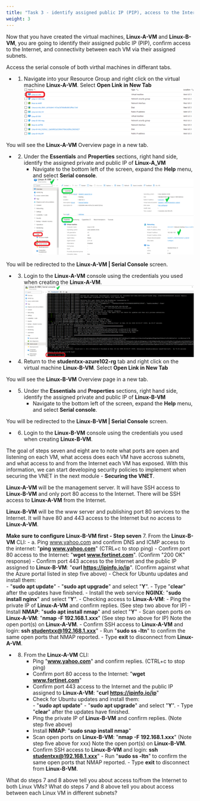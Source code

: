 ```yaml
---
title: "Task 3 - identify assigned public IP (PIP), access to the Internet, and access between VMs."
weight: 3
---
```






Now that you have created the virtual machines, **Linux-A-VM** and **Linux-B-VM**, you are going to identify their assigned public IP (PIP), confirm access to the Internet, and connectivity between each VM via their assigned subnets.

 Access the serial console of both virthal machines in differant tabs.

- 1. Navigate into your Resource Group and right click on the virtual machine **Linux-A-VM**.  Select **Open Link in New Tab**  
![](../Images/Azure-identify-pip-access.PNG)  
    
You will see the **Linux-A-VM** Overview page in a new tab.

- 2. Under the **Essentials** and **Properties** sections, right hand side, identify the assigned private and public IP of **Linux-A_VM**
        - Navigate to the bottom left of the screen, expand the **Help** menu, and select **Serial console**.
![](../Images/Azure-identify-pip-access1.PNG)

You will be redirected to the **Linux-A-VM | Serial Console** screen.

- 3. Login to the **Linux-A-VM** console using the credentials you used when creating the **Linux-A-VM**.
![](../Images/Azure-identify-pip-access2.PNG)

- 4. Return to the **studentxx-azure102-rg** tab and right click on the virtual machine **Linux-B-VM**.  Select **Open Link in New Tab**  

You will see the **Linux-B-VM** Overview page in a new tab.

- 5. Under the **Essentials** and **Properties** sections, right hand side, identify the assigned private and public IP of **Linux-B-VM**
        - Navigate to the bottom left of the screen, expand the **Help** menu, and select **Serial console**.

You will be redirected to the **Linux-B-VM | Serial Console** screen.

- 6. Login to the **Linux-B-VM** console using the credentials you used when creating **Linux-B-VM**.

The goal of steps seven and eight are to note what ports are open and listening on each VM, what access does each VM have accross subnets, and what access to and from the Internet each VM has exposed.  With this information, we can start developing security policies to implement when securing the VNET in the next module - **Securing the VNET**.  

**Linux-A-VM** will be the management server.  It will have SSH access to **Linux-B-VM** and only port 80 access to the Internet.  There will be SSH access to **Linux-A-VM** from the Internet. 

**Linux-B-VM** will be the www server and publishing port 80 services to the Internet.  It will have 80 and 443 access to the Internet but no access to **Linux-A-VM**.

**Make sure to configure **Linux-B-VM** first - Step seven**
7. From the **Linux-B-VM** CLI:
        - a. Ping www.yahoo.com and confirm DNS and ICMP access to the internet:  "**ping www.yahoo.com**" (CTRL+c to stop ping)
        - Confirm port 80 access to the Internet:  "**wget www.fortinet.com**".  (Confirm "200 OK" response)
        - Confirm port 443 access to the Internet and the public IP assigned to **Linux-B-VM**: "**curl https://ipinfo.io/ip**".  (Confirm against what the Azure portal listed in step five above)
        - Check for Ubuntu updates and install them:  
                - "**sudo apt update**"
                - "**sudo apt upgrade**" and select "**Y**".
                - Type "**clear**" after the updates have finished.
        - Install the web service **NGINX**:  "**sudo install nginx**" and select "**Y**".
     - Checking access to **Linux-A-VM**:
        - Ping the private IP of **Linux-A-VM** and confirm replies.  (See step two above for IP)
        - Install **NMAP**:  "**sudo apt install nmap**" and select "**Y**"
        - Scan open ports on **Linux-A-VM**:  "**nmap -F 192.168.1.xxx**"  (See step two above for IP)
        Note the open port(s) on **Linux-A-VM**.
        - Confirm SSH access to **Linux-A-VM** and login:  **ssh studentxx@192.168.1.xxx**"
                - Run "**sudo ss -ltn**" to confirm the same open ports that NMAP reported.
                - Type **exit** to disconnect from **Linux-A-VM**.

- 8. From the **Linux-A-VM** CLI:
        - Ping "**www.yahoo.com**" and confirm replies.  (CTRL+c to stop ping)
        - Confirm port 80 access to the Internet:  "**wget www.fortinet.com**"
        - Confirm port 443 access to the Internet and the public IP assigned to **Linux-A-VM**: "**curl https://ipinfo.io/ip**"
        - Check for Ubuntu updates and install them:  
                - "**sudo apt update**"
                - "**sudo apt upgrade**" and select "**Y**".
                - Type "**clear**" after the updates have finished.
        - Ping the private IP of **Linux-B-VM** and confirm replies.  (Note step five above)
        - Install **NMAP**:  "**sudo snap install nmap**"
        - Scan open ports on **Linux-B-VM**:  "**nmap -F 192.168.1.xxx**"  (Note step five above for xxx)
        Note the open port(s) on **Linux-B-VM**.
        - Confirm SSH access to **Linux-B-VM** and login:  **ssh studentxx@192.168.1.xxx**"
                - Run "**sudo ss -ltn**" to confirm the same open ports that NMAP reported.
                - Type **exit** to disconnect from **Linux-B-VM**.


What do steps 7 and 8 above tell you about access to/from the Internet to both Linux VMs?
What do steps 7 and 8 above tell you about access between each Linux VM in different subnets?
